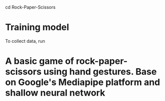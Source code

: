 cd Rock-Paper-Scissors
# Training model

To collect data, run 


# A basic game of rock-paper-scissors using hand gestures. Base on Google's Mediapipe platform and shallow neural network
